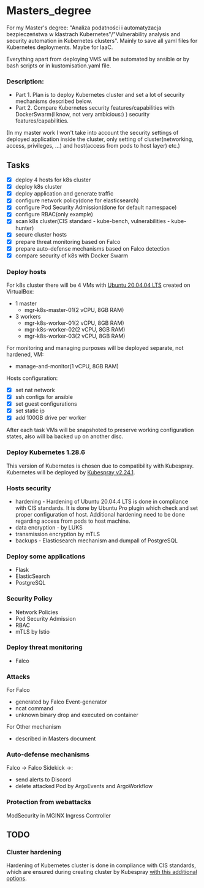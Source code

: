 # Masters_degree
For my Master's degree: "Analiza podatności i automatyzacja bezpieczeństwa w klastrach Kubernetes"/"Vulnerability analysis and security automation in Kubernetes clusters". Mainly to save all yaml files for Kubernetes deployments. Maybe for IaaC.

Everything apart from deploying VMS will be automated by ansible or by bash scripts or in kustomisation.yaml file.

### Description:
- Part 1. Plan is to deploy Kubernetes cluster and set a lot of security mechanisms described below.
- Part 2. Compare Kubernetes security features/capabilities with DockerSwarm(I know, not very ambicious:) ) security features/capabilities.

(In my master work I won't take into account the security settings of deployed application inside the cluster, only setting of cluster(networking, access, privileges, ...) and host(access from pods to host layer) etc.)
## Tasks
- [x] deploy 4 hosts for k8s cluster
- [x] deploy k8s cluster
- [x] deploy application and generate traffic
- [x] configure network policy(done for elasticsearch)
- [x] configure Pod Security Admission(done for default namespace)
- [x] configure RBAC(only example)
- [x] scan k8s cluster(CIS standard - kube-bench, vulnerabilities - kube-hunter)
- [x] secure cluster hosts
- [x] prepare threat monitoring based on Falco
- [x] prepare auto-defense mechanisms based on Falco detection
- [x] compare security of k8s with Docker Swarm

### Deploy hosts
For k8s cluster there will be 4 VMs with [Ubuntu 20.04.04 LTS](https://ubuntu.com/download/desktop/thank-you?version=22.04.4&architecture=amd64) created on VirtualBox:
- 1 master
  - mgr-k8s-master-01(2 vCPU, 8GB RAM)
- 3 workers
  - mgr-k8s-worker-01(2 vCPU, 8GB RAM)
  - mgr-k8s-worker-02(2 vCPU, 8GB RAM)
  - mgr-k8s-worker-03(2 vCPU, 8GB RAM)

For monitoring and managing purposes will be deployed separate, not hardened, VM:
- manage-and-monitor(1 vCPU, 8GB RAM)

Hosts configuration:
- [X] set nat network
- [X] ssh configs for ansible
- [x] set guest configurations
- [X] set static ip
- [x] add 100GB drive per worker

After each task VMs will be snapshoted to preserve working configuration states, also will ba backed up on another disc.
### Deploy Kubernetes 1.28.6
This version of Kubernetes is chosen due to compatibility with Kubespray.
Kubernetes will be deployed by [Kubespray v2.24.1](https://github.com/kubernetes-sigs/kubespray/tree/v2.24.1).

### Hosts security
 - hardening - Hardening of Ubuntu 20.04.4 LTS is done in compliance with CIS standards. It is done by Ubuntu Pro plugin which check and set proper configuration of host.
Additional hardening need to be done regarding access from pods to host machine.
 - data encryption - by LUKS
 - transmission encryption by mTLS
 - backups - Elasticsearch mechanism and dumpall of PostgreSQL

### Deploy some applications
 - Flask
 - ElasticSearch
 - PostgreSQL

### Security Policy
 - Network Policies
 - Pod Security Admission
 - RBAC
 - mTLS by Istio

### Deploy threat monitoring
 - Falco

### Attacks
For Falco
 - generated by Falco Event-generator
 - ncat command
 - unknown binary drop and executed on container

For Other mechanism
 - described in Masters document

### Auto-defense mechanisms
 Falco -> Falco Sidekick ->:
 - send alerts to Discord
 - delete attacked Pod by ArgoEvents and ArgoWorkflow

### Protection from webattacks
ModSecurity in MGINX Ingress Controller

## TODO
### Cluster hardening
Hardening of Kubernetes cluster is done in compliance with CIS standards, which are ensured during creating cluster by Kubespray [with this additional options](https://github.com/kubernetes-sigs/kubespray/blob/v2.24.1/docs/hardening.md).
